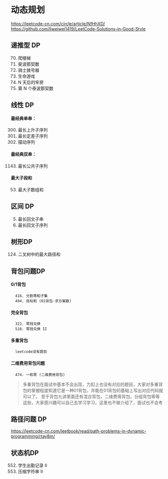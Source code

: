 # 动态规划
https://leetcode-cn.com/circle/article/NfHhXD/
https://github.com/liweiwei1419/LeetCode-Solutions-in-Good-Style

## 递推型 DP
70. 爬楼梯
509. 斐波那契数
935. 骑士拨号器
289. 生命游戏
957. N 天后的牢房
1137. 第 N 个泰波那契数


## 线性 DP
   #### 最经典单串：
   300. 最长上升子序列
   1218. 最长定差子序列
   376. 摆动序列
   
   #### 最经典双串：
   1143. 最长公共子序列 

   #### 最大子段和
   53. 最大子数组和
## 区间 DP
   5. 最长回文子串
   516. 最长回文子序列


## 树形DP
   124. 二叉树中的最大路径和
   
## 背包问题DP
   #### 0/1背包
      416. 分割等和子集
      494. 目标和 (01背包-求方案数)
   #### 完全背包
      322. 零钱兑换
      518. 零钱兑换 II
   #### 多重背包
      leetcode没有题目
   #### 二维费用背包问题
      474. 一和零 (二维费用背包)
      
   >多重背包在面试中基本不会出现，力扣上也没有对应的题目，大家对多重背包的掌握程度知道它是一种01背包，并能在01背包的基础上写出对应代码就可以了。
   至于背包九讲里面还有混合背包，二维费用背包，分组背包等等这些，大家感兴趣可以自己去学习学习，这里也不做介绍了，面试也不会考

## 路径问题 DP
   https://leetcode-cn.com/leetbook/read/path-problems-in-dynamic-programming/rtay8m/

## 状态机DP
   552. 学生出勤记录 II
   1531.  压缩字符串 II
